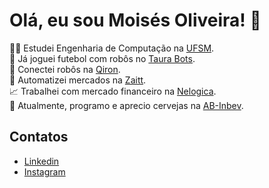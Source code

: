 # Olá, eu sou Moisés Oliveira! 👋

👨‍🎓 Estudei Engenharia de Computação na [UFSM](https://www.ufsm.br/).  
🤖 Já joguei futebol com robôs no [Taura Bots](https://www.instagram.com/taurabots/).  
🛜 Conectei robôs na [Qiron](https://www.linkedin.com/company/qiron-robotics/).  
🛒 Automatizei mercados na [Zaitt](https://www.linkedin.com/company/zaitt/).  
📈 Trabalhei com mercado financeiro na [Nelogica](https://www.linkedin.com/company/nelogica/).  
🍺 Atualmente, programo e aprecio cervejas na [AB-Inbev](https://www.linkedin.com/company/ab-inbev/).

## Contatos

- [Linkedin](https://www.linkedin.com/in/m015es/)
- [Instagram](https://www.instagram.com/moisesoliv/)
